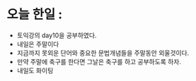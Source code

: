 # 오늘 한일 :
  - 토익강의 day10을 공부하였다.
  - 내일은 주말이다
  - 지금까지 못외운 단어와 중요한 문법개념들을 주말동안 외울것이다.
  - 만약 주말에 축구를 한다면 그날은 축구를 하고 공부하도록 하자.
  - 내일도 화이팅
